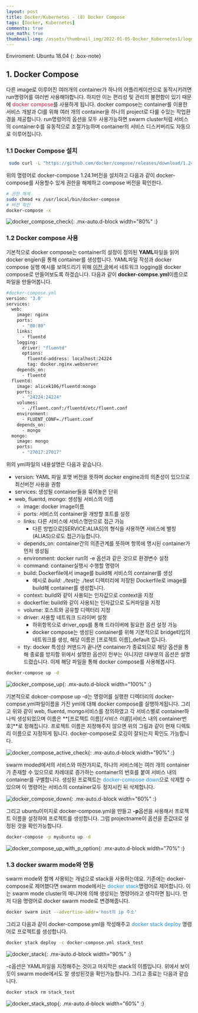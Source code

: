 ```yaml
---
layout: post
title: Docker/Kubernetes - (8) Docker Compose
tags: [Docker, Kubernetes]
comments: true
use_math: true
thumbnail-img: /assets/thumbnail_img/2022-01-05-Docker_Kubernetes1/logo.png
---
```


Enviroment: Ubuntu 18.04 
{: .box-note}
## 1. Docker Compose
다른 image로 이루어진 여러개의 container가 하나의 어플리케이션으로 동작시키려면 run명령어를 여러번 사용해야합니다. 하지만 이는 편리성 및 관리의 불편함이 있기 때문에 <span style="color:Crimson">docker compose</span>를 사용하게 됩니다. docker compose는 container를 이용한 서비스 개발과 CI를 위해 여러 개의 container을 하나의 project로 다룰 수있는 작업환경을 제공합니다. run명령어의 옵션을 모두 사용가능하면 swarm cluster처럼 서비스의 container수를 유동적으로 조절가능하며 container의 서비스 디스커버리도 자동으로 이루어집니다. 

### 1.1 Docker Compose 설치 

```bash
 sudo curl -L "https://github.com/docker/compose/releases/download/1.24.1/docker-compose-$(uname -s)-$(uname -m)" -o /usr/local/bin/docker-compose
```

위의 명령어로 docker-compose 1.24.1버전을 설치하고 다음과 같이 docker-compose를 사용할수 있게 권한을 해제하고 compose 버전을 확인한다.

```bash
# 권한 해제
sudo chmod +x /usr/local/bin/docker-compose
# 버전 확인
docker-compose -x
```


![docker_compose_check](https://da2so.github.io/assets/post_img/2022-01-15-Docker_Kubernetes8/1.png){: .mx-auto.d-block width="80%" :}

### 1.2 Docker compose 사용

기본적으로 docker compose는 container의 설정이 정의된 **YAML**파일을 읽어 docker engien을 통해 container를 생성합니다. YAML파일 작성과 docker compose 실행 예시를 보여드리기 위해 [이전 글](https://da2so.github.io/2022-01-07-Docker_Kubernetes3/)에서 네트워크 logging을 docker compose로 만들어보도록 하겠습니다. 다음과 같이 **docker-compse.yml**이름으로 파일을 만들어봅니다.

```bash
#docker-compose.yml
version: '3.0'
services:
  web:
    image: nginx
    ports:
      - "80:80"
    links:
      - fluentd
    logging:
      driver: "fluentd"
      options:
        fluentd-address: localhost:24224
        tag: docker.nginx.webserver
    depends_on:
      - fluentd
  fluentd:
    image: alicek106/fluentd:mongo
    ports:
      - "24224:24224"
    volumes:
      - ./fluent.conf:/fluentd/etc/fluent.conf
    environment:
      - FLUENT_CONF=./fluent.conf
    depends_on:
      - mongo
  mongo:
    image: mongo
    ports:
      - "27017:27017"

```

위의 yml파일의 내용설명은 다음과 같습니다.

- version: YAML 파일 포맷 버전을 뜻하며 docker engine과의 의존성이 있으므로 최신버전 사용을 권함
- services:	생성될 container들을 묶어놓은 단위
- web, fluentd, mongo: 생성될 서비스의 이름
	- image: docker image이름
	- ports: 서비스의 container을 개방할 포트를 설정
	- links: 다른 서비스에 서비스명만으로 접근 가능
		- 다른 방법으로[SERVICE:ALIAS]의 형식을 사용하면 서비스에 별칭(ALIAS)으로도 접근가능합니다.
	- depends_on: container간의 의존관계를 뜻하며 항목에 명시된 container가 먼저 생성됨
	- environment: docker run의 -e 옵션과 같은 것으로 환경변수 설정
	- command: container실행시 수행할 명령어
	- build: Dockerfile에서 image를 build해 서비스의 container를 생성
		- 예시로 *build: ./test*는 ./test 디렉터리에 저장된 Dockerfile로 image를 build해 container를 생성합니다.
	- context: build와 같이 사용되는 인자값으로 context을 지정
	- dockerfile: build와 같이 사용되는 인자값으로 도커파일을 지정
	- volume: 호스트와 공유할 디렉터리 지정
	- driver: 사용할 네트워크 드라이버 설정
		- 하위항목으로 driver_ops를 통해 드라이버에 필요한 옵션 설정 가능
		- docker compose는 생성된 container를 위해 기본적으로 bridge타입의 네트워크를 생성, 해당 이름은 [프로젝트 이름]\_default 입니다.
	- tty: docker 특성상 커맨드가 끝나면 container가 종료되므로 해당 옵션을 통해 종료를 방지함
위에서 설명한 옵션이 전부는 아니지만 대부분의 옵션은 설명드렸습니다. 이제 해당 파일을 통해 docker compose를 사용해봅시다.

```bash
docker-compose up -d
```

![docker_compose_up](https://da2so.github.io/assets/post_img/2022-01-15-Docker_Kubernetes8/2.png){: .mx-auto.d-block width="100%" :}

기본적으로 dokcer-compose up -d는 명령어를 실행한 디렉터리의 docker-compse.yml파일이름을 가진 yml에 대해 docker compose를 실행하게됩니다. 그리고 위와 같이 web, fluentd, mongo서비스를 정의하였고 각 서비스별로 container하나씩 생성되었으며 이름은 **[프로젝트 이름]_[서비스 이름]_[서비스 내의 container번호]**로 정해집니다. 프로젝트 이름은 지정해주지 않으면 위의 그림과 같이 현재 디렉토리 이름으로 지정하게 됩니다. docker-compose로 로깅이 잘되는지 확인도 가능합니다.

![docker_compose_active_check](https://da2so.github.io/assets/post_img/2022-01-15-Docker_Kubernetes8/7.png){: .mx-auto.d-block width="90%" :}


swarm moded에서의 서비스와 마찬가지로, 하나의 서비스에는 여러 개의 container가 존재할 수 있으므로 차례대로 증가하는 container의 번호를 붙여 서비스 내의 container를 구별합니다. 생성된 프로젝트는 <span style="color:DodgerBlue">docker-compose down</span>으로 삭제할 수 있으며 이 명령어는 서비스의 container모두 정지시킨 뒤 삭제합니다. 

![docker_compose_down](https://da2so.github.io/assets/post_img/2022-01-15-Docker_Kubernetes8/3.png){: .mx-auto.d-block width="60%" :}

그리고 ubuntu이미지로 docker-compose.yml을 만들고 **-p**옵션을 사용해서 프로젝트 이름을 설정하여 프로젝트를 생성합니다. 그럼 projectname이 옵션을 준값대로 설정된 것을 확인가능합니다.

```bash
docker-compose -p myubuntu up -d
```

![docker_compose_up_with_p_option](https://da2so.github.io/assets/post_img/2022-01-15-Docker_Kubernetes8/4.png){: .mx-auto.d-block width="70%" :}

### 1.3 docker swarm mode와 연동

swarm mode와 함께 사용되는 개념으로 stack을 사용하는데요. 기존에는 docker-compose로 제어했다면 swarm mode에서는 <span style="color:DodgerBlue">docker stack</span>명령어로 제어합니다. 이는 swarm mode cluster의 매니저에 의해 생성되는 명령어라고 생각하면 됩니다. 먼저 다음 명령어로 docker swarm mode로 변경해줍니다.

```bash
docker swarm init --advertise-addr='host의 ip 주소'
```

그리고 다음과 같이 docker-compose.yml을 작성해주고 <span style="color:DodgerBlue">docker stack deploy</span> 명령어로 프로젝트를 생성합니다.


```bash
docker stack deploy -c docker-compose.yml stack_test
```

![docker_stack](https://da2so.github.io/assets/post_img/2022-01-15-Docker_Kubernetes8/5.png){: .mx-auto.d-block width="90%" :}


-c옵션은 YAML파일을 지정해주는 것이고 마지막은 stack의 이름입니다. 위에서 보이듯이 swarm mode에서도 잘 생성된것을 확인가능합니다. 그리고 종료는 다음과 같습니다.

```bash
docker stack rm stack_test
```

![docker_stack_stop](https://da2so.github.io/assets/post_img/2022-01-15-Docker_Kubernetes8/6.png){: .mx-auto.d-block width="60%" :}







